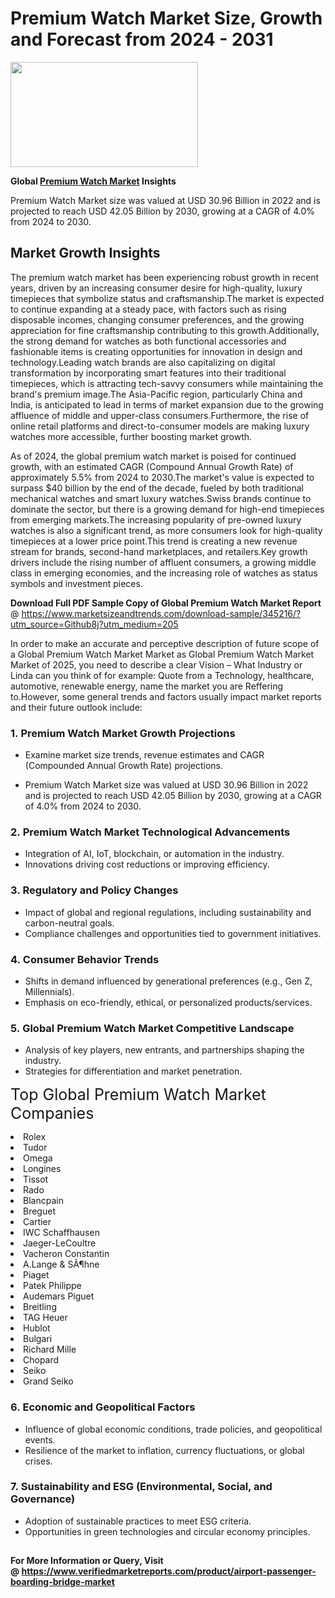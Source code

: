 <H1>Premium Watch Market Size, Growth and Forecast from 2024 - 2031</H1><img class="aligncenter size-medium wp-image-584254" src="https://thirdeyenews.in/wp-content/uploads/2024/09/Global-Market-Research-300x168.jpeg" alt="" width="300" height="168" /><p><strong>Global&nbsp;<a href="https://www.marketsizeandtrends.com/download-sample/345216/?utm_source=Github8j?utm_medium=205">Premium Watch Market</a> Insights</strong></p><p>Premium Watch Market size was valued at USD 30.96 Billion in 2022 and is projected to reach USD 42.05 Billion by 2030, growing at a CAGR of 4.0% from 2024 to 2030.</p><p><h2>Market Growth Insights</h2> <p>The premium watch market has been experiencing robust growth in recent years, driven by an increasing consumer desire for high-quality, luxury timepieces that symbolize status and craftsmanship.The market is expected to continue expanding at a steady pace, with factors such as rising disposable incomes, changing consumer preferences, and the growing appreciation for fine craftsmanship contributing to this growth.Additionally, the strong demand for watches as both functional accessories and fashionable items is creating opportunities for innovation in design and technology.Leading watch brands are also capitalizing on digital transformation by incorporating smart features into their traditional timepieces, which is attracting tech-savvy consumers while maintaining the brand's premium image.The Asia-Pacific region, particularly China and India, is anticipated to lead in terms of market expansion due to the growing affluence of middle and upper-class consumers.Furthermore, the rise of online retail platforms and direct-to-consumer models are making luxury watches more accessible, further boosting market growth.</p> <p>As of 2024, the global premium watch market is poised for continued growth, with an estimated CAGR (Compound Annual Growth Rate) of approximately 5.5% from 2024 to 2030.The market's value is expected to surpass $40 billion by the end of the decade, fueled by both traditional mechanical watches and smart luxury watches.Swiss brands continue to dominate the sector, but there is a growing demand for high-end timepieces from emerging markets.The increasing popularity of pre-owned luxury watches is also a significant trend, as more consumers look for high-quality timepieces at a lower price point.This trend is creating a new revenue stream for brands, second-hand marketplaces, and retailers.Key growth drivers include the rising number of affluent consumers, a growing middle class in emerging economies, and the increasing role of watches as status symbols and investment pieces.</p> <p><span class=""><strong>Download Full PDF Sample Copy of Global Premium Watch Market Report</strong> @ <a href="https://www.marketsizeandtrends.com/download-sample/345216/?utm_source=Github8j?utm_medium=205" target="_blank">https://www.marketsizeandtrends.com/download-sample/345216/?utm_source=Github8j?utm_medium=205</a></span></p><p>In order to make an accurate and perceptive description of future scope of a Global&nbsp;Premium Watch Market Market as Global&nbsp;Premium Watch Market Market of 2025, you need to describe a clear Vision &ndash; What Industry or Linda can you think of for example: Quote from a Technology, healthcare, automotive, renewable energy, name the market you are Reffering to.However, some general trends and factors usually impact market reports and their future outlook include:</p><h3>1.&nbsp;<strong>Premium Watch Market Growth Projections</strong></h3><ul><li>Examine market size trends, revenue estimates and CAGR (Compounded Annual Growth Rate) projections.</li><li><p>Premium Watch Market size was valued at USD 30.96 Billion in 2022 and is projected to reach USD 42.05 Billion by 2030, growing at a CAGR of 4.0% from 2024 to 2030.</p></li></ul><h3>2.&nbsp;<strong>Premium Watch Market Technological Advancements</strong></h3><ul><li>Integration of AI, IoT, blockchain, or automation in the industry.</li><li>Innovations driving cost reductions or improving efficiency.</li></ul><h3>3.&nbsp;<strong>Regulatory and Policy Changes</strong></h3><ul><li>Impact of global and regional regulations, including sustainability and carbon-neutral goals.</li><li>Compliance challenges and opportunities tied to government initiatives.</li></ul><h3>4.&nbsp;<strong>Consumer Behavior Trends</strong></h3><ul><li>Shifts in demand influenced by generational preferences (e.g., Gen Z, Millennials).</li><li>Emphasis on eco-friendly, ethical, or personalized products/services.</li></ul><h3>5.&nbsp;<strong>Global Premium Watch Market Competitive Landscape</strong></h3><ul><li>Analysis of key players, new entrants, and partnerships shaping the industry.</li><li>Strategies for differentiation and market penetration.</li></ul><p data-pm-slice="1 1 []"><span style="color: inherit; font-family: inherit; font-size: 25px;">Top Global Premium Watch Market Companies</span></p><div class="" data-test-id=""><p><li>Rolex</li><li> Tudor</li><li> Omega</li><li> Longines</li><li> Tissot</li><li> Rado</li><li> Blancpain</li><li> Breguet</li><li> Cartier</li><li> IWC Schaffhausen</li><li> Jaeger-LeCoultre</li><li> Vacheron Constantin</li><li> A.Lange & SÃ¶hne</li><li> Piaget</li><li> Patek Philippe</li><li> Audemars Piguet</li><li> Breitling</li><li> TAG Heuer</li><li> Hublot</li><li> Bulgari</li><li> Richard Mille</li><li> Chopard</li><li> Seiko</li><li> Grand Seiko</li></p></div><h3>6.&nbsp;<strong>Economic and Geopolitical Factors</strong></h3><ul><li>Influence of global economic conditions, trade policies, and geopolitical events.</li><li>Resilience of the market to inflation, currency fluctuations, or global crises.</li></ul><h3>7.&nbsp;<strong>Sustainability and ESG (Environmental, Social, and Governance)</strong></h3><ul><li>Adoption of sustainable practices to meet ESG criteria.</li><li>Opportunities in green technologies and circular economy principles.</li></ul><h2><strong style="font-size: 14px;">For More Information or Query, Visit @&nbsp;</strong><a style="background-color: #ffffff; font-size: 14px;" href="https://www.marketsizeandtrends.com/report/premium-watch-market/" target="_blank">https://www.verifiedmarketreports.com/product/airport-passenger-boarding-bridge-market</a></h2>